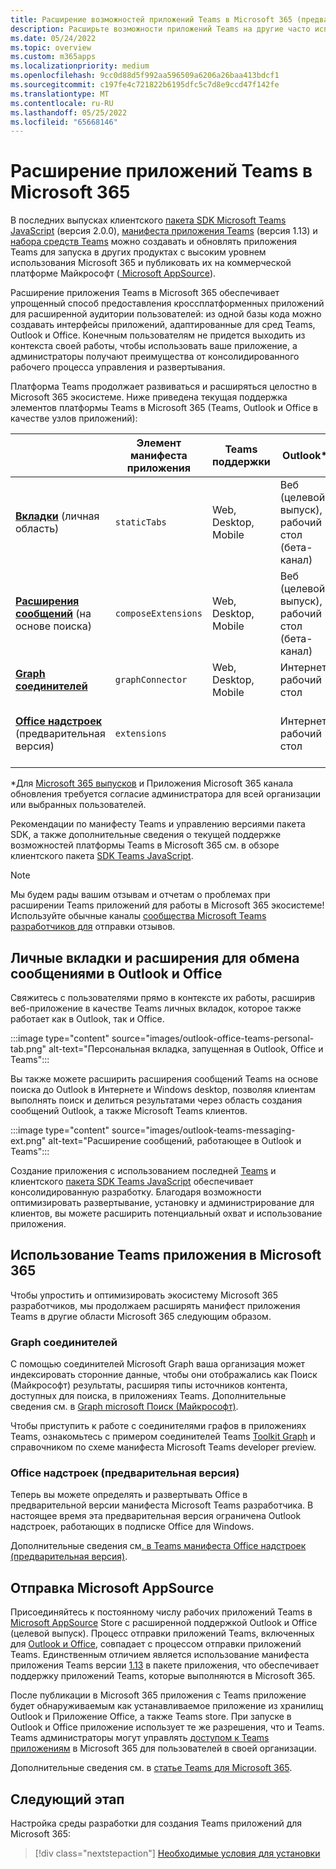 ```yaml
---
title: Расширение возможностей приложений Teams в Microsoft 365 (предварительная версия)
description: Расширьте возможности приложений Teams на другие часто используемые области Microsoft 365.
ms.date: 05/24/2022
ms.topic: overview
ms.custom: m365apps
ms.localizationpriority: medium
ms.openlocfilehash: 9cc0d88d5f992aa596509a6206a26baa413bdcf1
ms.sourcegitcommit: c197fe4c721822b6195dfc5c7d8e9ccd47f142fe
ms.translationtype: MT
ms.contentlocale: ru-RU
ms.lasthandoff: 05/25/2022
ms.locfileid: "65668146"
---
```

# <a name="extend-teams-apps-across-microsoft-365"></a>Расширение приложений Teams в Microsoft 365

В последних выпусках клиентского [пакета SDK Microsoft Teams JavaScript](../tabs/how-to/using-teams-client-sdk.md) (версия 2.0.0), [манифеста приложения Teams](../resources/schema/manifest-schema.md) (версия 1.13) и [набора средств Teams](../toolkit/visual-studio-code-overview.md) можно создавать и обновлять приложения Teams для запуска в других продуктах с высоким уровнем использования Microsoft 365 и публиковать их на коммерческой платформе Майкрософт ([ Microsoft AppSource](https://appsource.microsoft.com/)).

Расширение приложения Teams в Microsoft 365 обеспечивает упрощенный способ предоставления кроссплатформенных приложений для расширенной аудитории пользователей: из одной базы кода можно создавать интерфейсы приложений, адаптированные для сред Teams, Outlook и Office. Конечным пользователям не придется выходить из контекста своей работы, чтобы использовать ваше приложение, а администраторы получают преимущества от консолидированного рабочего процесса управления и развертывания.

Платформа Teams продолжает развиваться и расширяться целостно в Microsoft 365 экосистеме. Ниже приведена текущая поддержка элементов платформы Teams в Microsoft 365 (Teams, Outlook и Office в качестве узлов приложений):

|          | Элемент манифеста приложения | Teams поддержки |Outlook* | Office* | Примечания |
|--|--|--|--|--|--|
| [**Вкладки**](../tabs/what-are-tabs.md) (личная область)    |`staticTabs`  | Web, Desktop, Mobile | Веб (целевой выпуск), рабочий стол (бета-канал) | Интернет (целевой выпуск)| Область канала и группы пока не поддерживается для Microsoft 365. См. [примечания](../tabs/how-to/using-teams-client-sdk.md#microsoft-365-support-running-teams-apps-in-office-and-outlook).
| [**Расширения сообщений**](../messaging-extensions/what-are-messaging-extensions.md) (на основе поиска)| `composeExtensions` | Web, Desktop, Mobile| Веб (целевой выпуск), рабочий стол (бета-канал)| |На основе действий пока не поддерживается Microsoft 365. См. [примечания](extend-m365-teams-message-extension.md#preview-your-message-extension-in-outlook). |
| [**Graph соединителей**](/microsoftsearch/connectors-overview)| `graphConnector` | Web, Desktop, Mobile| Интернет, рабочий стол | Веб| Просмотр [заметок](#graph-connectors)
| [**Office надстроек**](/office/dev/add-ins/develop/json-manifest-overview) (предварительная версия) | `extensions` | | Интернет, рабочий стол  | | Доступно только в [версии манифеста devPreview](../resources/schema/manifest-schema-dev-preview.md) . См. [примечания](#office-add-ins-preview).|

\*Для [Microsoft 365 выпусков](/microsoft-365/admin/manage/release-options-in-office-365) и Приложения Microsoft 365 канала обновления требуется согласие [](/deployoffice/change-update-channels) администратора для всей организации или выбранных пользователей.

Рекомендации по манифесту Teams и управлению версиями пакета SDK, а также дополнительные сведения о текущей поддержке возможностей платформы Teams в Microsoft 365 см. в обзоре клиентского пакета [SDK Teams JavaScript](../tabs/how-to/using-teams-client-sdk.md).

> [!NOTE]
> Мы будем рады вашим отзывам и отчетам о проблемах при расширении Teams приложений для работы в Microsoft 365 экосистеме! Используйте обычные каналы [сообщества Microsoft Teams разработчиков для](/microsoftteams/platform/feedback) отправки отзывов.

## <a name="personal-tabs-and-messaging-extensions-in-outlook-and-office"></a>Личные вкладки и расширения для обмена сообщениями в Outlook и Office

Свяжитесь с пользователями прямо в контексте их работы, расширив веб-приложение в качестве Teams личных вкладок, которое также работает как в Outlook, так и Office.

:::image type="content" source="images/outlook-office-teams-personal-tab.png" alt-text="Персональная вкладка, запущенная в Outlook, Office и Teams":::

Вы также можете расширить расширения сообщений Teams на основе поиска до Outlook в Интернете и Windows desktop, позволяя клиентам выполнять поиск и делиться результатами через область создания сообщений Outlook, а также Microsoft Teams клиентов.

:::image type="content" source="images/outlook-teams-messaging-ext.png" alt-text="Расширение сообщений, работающее в Outlook и Teams":::

Создание приложения с использованием последней [Teams](../resources/schema/manifest-schema.md) и клиентского [пакета SDK Teams JavaScript](../tabs/how-to/using-teams-client-sdk.md) обеспечивает консолидированную разработку. Благодаря возможности оптимизировать развертывание, установку и администрирование для клиентов, вы можете расширить потенциальный охват и использование приложения.

## <a name="use-teams-app-manifest-across-microsoft-365"></a>Использование Teams приложения в Microsoft 365

Чтобы упростить и оптимизировать экосистему Microsoft 365 разработчиков, мы продолжаем расширять манифест приложения Teams в другие области Microsoft 365 следующим образом.

### <a name="graph-connectors"></a>Graph соединителей

С помощью соединителей Microsoft Graph ваша организация может индексировать сторонние данные, чтобы они отображались как Поиск (Майкрософт) результаты, расширяя типы источников контента, доступных для поиска, в приложениях Teams.
Дополнительные сведения см. в [Graph microsoft Поиск (Майкрософт)](/microsoftsearch/connectors-overview).

Чтобы приступить к работе с соединителями графов в приложениях Teams, ознакомьтесь с примером соединителей Teams [Toolkit Graph](https://aka.ms/teamsfx-graph-connector-sample) и справочником по схеме манифеста Microsoft Teams developer preview.[](../resources/schema/manifest-schema-dev-preview.md)

### <a name="office-add-ins-preview"></a>Office надстроек (предварительная версия)

Теперь вы можете определять и развертывать Office в предварительной версии манифеста Microsoft Teams [](../resources/schema/manifest-schema-dev-preview.md) разработчика. В настоящее время эта предварительная версия ограничена Outlook надстроек, работающих в подписке Office для Windows.

Дополнительные сведения см[. в Teams манифеста Office надстроек (предварительная версия)](/office/dev/add-ins/develop/json-manifest-overview).

## <a name="microsoft-appsource-submission"></a>Отправка Microsoft AppSource

Присоединяйтесь к постоянному числу рабочих приложений Teams в [Microsoft AppSource](https://appsource.microsoft.com/) Store с расширенной поддержкой Outlook и Office (целевой выпуск). Процесс отправки приложений Teams, включенных для [Outlook и Office](../concepts/deploy-and-publish/appsource/publish.md), совпадает с процессом отправки приложений Teams. Единственным отличием является использование манифеста приложения Teams версии [1.13](../tabs/how-to/using-teams-client-sdk.md) в пакете приложения, что обеспечивает поддержку приложений Teams, которые выполняются в Microsoft 365.

После публикации в Microsoft 365 приложения с Teams приложение будет обнаруживаемым как устанавливаемое приложение из хранилищ Outlook и Приложение Office, а также Teams store. При запуске в Outlook и Office приложение использует те же разрешения, что и Teams. Teams администраторы могут управлять [доступом к Teams приложениям](/MicrosoftTeams/manage-third-party-teams-apps) в Microsoft 365 для пользователей в своей организации.

Дополнительные сведения см. в [статье Teams для Microsoft 365](publish.md).

## <a name="next-step"></a>Следующий этап

Настройка среды разработки для создания Teams приложений для Microsoft 365:

> [!div class="nextstepaction"]
> [Необходимые условия для установки](prerequisites.md)
